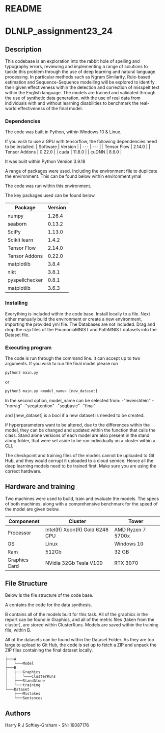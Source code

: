 # README

# DLNLP_assignment23_24

## Description

This codebase is an exploration into the rabbit hole of spelling and typography errors, reviewing and implementing a range of solutions to tackle this problem through the use of deep learning and natural language processing. In particular methods such as Ngram Similarity, Rule-based estimation and Sequence-Sequence modelling will be explored to identify their given effectiveness within the detection and correction of misspelt text within the English language. The models are trained and validated through the use of synthetic data generation, with the use of real data from individuals with and without learning disabilities to benchmark the real-world effectiveness of the final model.

### Dependencies

The code was built in Python, within Windows 10 & Linux.

If you wish to use a GPU with tensorflow, the following dependencies need to be installed.
| Software | Version |
| --- | --- |
| Tensor Flow | 2.14.0 |
| Tensor Addons | 0.22.0 |
| cuda | 11.8.0 |
| cuDNN | 8.6.0 |

It was built within Python Version 3.9.18

A range of packages were used. Including the environment file to duplicate the environment. This can be found below within environment.ymal

The code was run within this environment. 

The key packages used can be found below.

| Package | Version |
| --- | --- |
| numpy | 1.26.4 |
| seaborn | 0.13.2 |
| SciPy | 1.13.0 |
| Scikit learn | 1.4.2 |
| Tensor Flow | 2.14.0 |
| Tensor Addons | 0.22.0 |
| matplotlib | 3.8.4 |
| nlkt | 3.8.1 |
| pyspellchecker | 0.8.1 |
| matplotlib | 3.6.3 |

### Installing

Everything is included within the code base. 
Install locally to a file. Next either manually build the environment or create a new environment, importing the provided yml file. The Databases are not included. 
Drag and drop the nzp files of the PnumoniaMNIST and PathMNIST datasets into the Dataset file.

### Executing program

The code is run through the command line. It can accept up to two arguments. If you wish to run the final model please run
```python
python3 main.py
```

or

```python
python3 main.py <model_name> [new_dataset]
```

In the second option, model_name can be selected from:
-"levenshtein"
-"norvig"
-"seqattention"
-"seqbasic"
-"final"

and [new_dataset] is a bool if a new dataset is needed to be created.

If hyperparameters want to be altered, due to the differences within the model, they can be changed and updated within the function that calls the class. Stand alone versions of each model are also present in the stand along folder, that were set aside to be run individually on a cluster within a CLI.

The checkpoint and training files of the models cannot be uploaded to Git Hub, and they would corrupt it uploaded to a cloud service. Hence all the deep learning models need to be trained first. Make sure you are using the correct hardware.

## Hardware and training

Two machines were used to build, train and evaluate the models. The specs of both machines, along with a comprehensive benchmark for the speed of the model are given below.

| Componenet | Cluster | Tower |
| --- | --- | --- |
| Processor | Intel(R) Xeon(R) Gold 6248 CPU | AMD Ryzen 7 5700x |
| OS | Linux |  Windows 10 |
| Ram | 512Gb | 32 GB |
| Graphics Card | NVidia 32Gb Tesla V100 | RTX 3070 |

## File Structure

Below is the file structure of the code base.

A contains the code for the data synthesis.

B contains all of the models built for this task. All of the graphics in the report can be found in Graphics, and all of the metric files (taken from the cluster), are stored within ClusterRuns. Models are saved within the training file, within B.

All of the datasets can be found within the Dataset Folder. As they are too large to upload to Git Hub, the code is set up to fetch a ZIP and unpack the ZIP files containing the final dataset locally.
```
├───A
│   └───Model
├───B
│   ├───Graphics
│   │   └───ClusterRuns
│   ├───StandAlone
│   └───training
└───Dataset
    ├───Mistakes
    └───Sentences
```

## Authors

Harry R J Softley-Graham  - SN: 19087176
